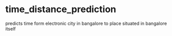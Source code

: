 # time_distance_prediction
 predicts time form electronic city in bangalore to place situated in bangalore itself
